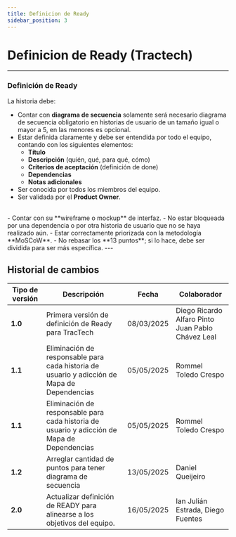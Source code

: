 ```yaml
---
title: Definicion de Ready
sidebar_position: 3
---
```


# Definicion de Ready (Tractech)

---

### Definición de Ready
La historia debe:
- Contar con **diagrama de secuencia** solamente será necesario diagrama de secuencia obligatorio en historias de usuario de un tamaño igual o mayor a 5, en las menores es opcional.
- Estar definida claramente y debe ser entendida por todo el equipo, contando con los siguientes elementos:
  - **Título**
  - **Descripción** (quién, qué, para qué, cómo)
  - **Criterios de aceptación** (definición de done)
  - **Dependencias**
  - **Notas adicionales**
- Ser conocida por todos los miembros del equipo.
- Ser validada por el **Product Owner**.

<br/>
- Contar con su **wireframe o mockup** de interfaz.
- No estar bloqueada por una dependencia o por otra historia de usuario que no se haya realizado aún.
- Estar correctamente priorizada con la metodología **MoSCoW**.
- No rebasar los **13 puntos**; si lo hace, debe ser dividida para ser más específica.
---


## Historial de cambios

| **Tipo de versión** | **Descripción**                    | **Fecha**  | **Colaborador**        |
|---------------------|------------------------------------| ---------- | ---------------------- |
| **1.0**             | Primera versión de definición de Ready para TracTech | 08/03/2025 | Diego Ricardo Alfaro Pinto <br/> Juan Pablo Chávez Leal |
| **1.1**             | Eliminación de responsable para cada historia de usuario y adicción de Mapa de Dependencias | 05/05/2025 | Rommel Toledo Crespo |
| **1.1**             | Eliminación de responsable para cada historia de usuario y adicción de Mapa de Dependencias | 05/05/2025 | Rommel Toledo Crespo |
| **1.2**             | Arreglar cantidad de puntos para tener diagrama de secuencia | 13/05/2025 | Daniel Queijeiro |
| **2.0**             | Actualizar definición de READY para alinearse a los objetivos del equipo. | 16/05/2025 | Ian Julián Estrada, Diego Fuentes |